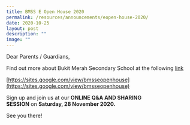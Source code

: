```yaml
---
title: BMSS E Open House 2020
permalink: /resources/announcements/eopen-house-2020/
date: 2020-10-25
layout: post
description: ""
image: ""
---
```

Dear Parents / Guardians,

Find out more about Bukit Merah Secondary School at the following [link](https://sites.google.com/view/bmsseopenhouse) 

[https://sites.google.com/view/bmsseopenhouse](https://sites.google.com/view/bmsseopenhouse)

Sign up and join us at our **ONLINE Q&A AND SHARING SESSION** on **Saturday, 28 November 2020.**

See you there!
